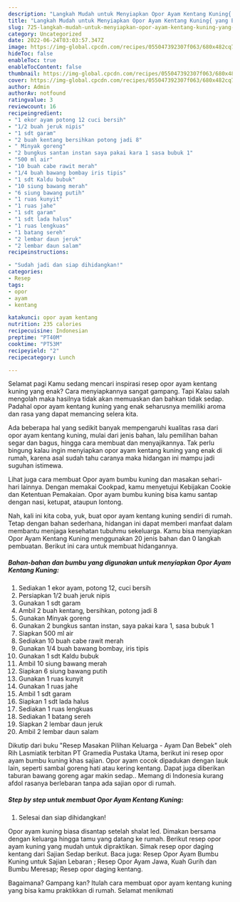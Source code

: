 ```yaml
---
description: "Langkah Mudah untuk Menyiapkan Opor Ayam Kentang Kuning{ yang Enak,  Menu Buat lebaran"
title: "Langkah Mudah untuk Menyiapkan Opor Ayam Kentang Kuning{ yang Enak,  Menu Buat lebaran"
slug: 725-langkah-mudah-untuk-menyiapkan-opor-ayam-kentang-kuning-yang-enak-menu-buat-lebaran
category: Uncategorized
date: 2022-06-24T03:03:57.347Z
image: https://img-global.cpcdn.com/recipes/055047392307f063/680x482cq70/opor-ayam-kentang-kuning-foto-resep-utama.jpg
hideToc: false
enableToc: true
enableTocContent: false
thumbnail: https://img-global.cpcdn.com/recipes/055047392307f063/680x482cq70/opor-ayam-kentang-kuning-foto-resep-utama.jpg
cover: https://img-global.cpcdn.com/recipes/055047392307f063/680x482cq70/opor-ayam-kentang-kuning-foto-resep-utama.jpg
author: Admin
authorAv: notfound
ratingvalue: 3
reviewcount: 16
recipeingredient:
- "1 ekor ayam potong 12 cuci bersih"
- "1/2 buah jeruk nipis"
- "1 sdt garam"
- "2 buah kentang bersihkan potong jadi 8"
- " Minyak goreng"
- "2 bungkus santan instan saya pakai kara 1 sasa bubuk 1"
- "500 ml air"
- "10 buah cabe rawit merah"
- "1/4 buah bawang bombay iris tipis"
- "1 sdt Kaldu bubuk"
- "10 siung bawang merah"
- "6 siung bawang putih"
- "1 ruas kunyit"
- "1 ruas jahe"
- "1 sdt garam"
- "1 sdt lada halus"
- "1 ruas lengkuas"
- "1 batang sereh"
- "2 lembar daun jeruk"
- "2 lembar daun salam"
recipeinstructions:

- "Sudah jadi dan siap dihidangkan!"
categories:
- Resep
tags:
- opor
- ayam
- kentang

katakunci: opor ayam kentang 
nutrition: 235 calories
recipecuisine: Indonesian
preptime: "PT40M"
cooktime: "PT53M"
recipeyield: "2"
recipecategory: Lunch

---
```



Selamat pagi Kamu sedang mencari inspirasi resep opor ayam kentang kuning yang enak? Cara menyiapkannya sangat gampang. Tapi Kalau salah mengolah maka hasilnya tidak akan memuaskan dan bahkan tidak sedap. Padahal opor ayam kentang kuning yang enak seharusnya memiliki aroma dan rasa yang dapat memancing selera kita.


Ada beberapa hal yang sedikit banyak mempengaruhi kualitas rasa dari opor ayam kentang kuning, mulai dari jenis bahan, lalu pemilihan bahan segar dan bagus, hingga cara membuat dan menyajikannya. Tak perlu bingung kalau ingin menyiapkan opor ayam kentang kuning yang enak di rumah, karena asal sudah tahu caranya maka hidangan ini mampu jadi suguhan istimewa.

Lihat juga cara membuat Opor ayam bumbu kuning dan masakan sehari-hari lainnya. Dengan memakai Cookpad, kamu menyetujui Kebijakan Cookie dan Ketentuan Pemakaian. Opor ayam bumbu kuning bisa kamu santap dengan nasi, ketupat, ataupun lontong.


Nah, kali ini kita coba, yuk, buat opor ayam kentang kuning sendiri di rumah. Tetap dengan bahan sederhana, hidangan ini dapat memberi manfaat dalam membantu menjaga kesehatan tubuhmu sekeluarga. Kamu bisa menyiapkan Opor Ayam Kentang Kuning menggunakan 20 jenis bahan dan 0 langkah pembuatan. Berikut ini cara untuk membuat hidangannya.

<!--inarticleads1-->

##### Bahan-bahan dan bumbu yang digunakan untuk menyiapkan Opor Ayam Kentang Kuning:

1. Sediakan 1 ekor ayam, potong 12, cuci bersih
1. Persiapkan 1/2 buah jeruk nipis
1. Gunakan 1 sdt garam
1. Ambil 2 buah kentang, bersihkan, potong jadi 8
1. Gunakan  Minyak goreng
1. Gunakan 2 bungkus santan instan, saya pakai kara 1, sasa bubuk 1
1. Siapkan 500 ml air
1. Sediakan 10 buah cabe rawit merah
1. Gunakan 1/4 buah bawang bombay, iris tipis
1. Gunakan 1 sdt Kaldu bubuk
1. Ambil 10 siung bawang merah
1. Siapkan 6 siung bawang putih
1. Gunakan 1 ruas kunyit
1. Gunakan 1 ruas jahe
1. Ambil 1 sdt garam
1. Siapkan 1 sdt lada halus
1. Sediakan 1 ruas lengkuas
1. Sediakan 1 batang sereh
1. Siapkan 2 lembar daun jeruk
1. Ambil 2 lembar daun salam


Dikutip dari buku &#34;Resep Masakan Pilihan Keluarga - Ayam Dan Bebek&#34; oleh Rih Lasmiatik terbitan PT Gramedia Pustaka Utama, berikut ini resep opor ayam bumbu kuning khas sajian. Opor ayam cocok dipadukan dengan lauk lain, seperti sambal goreng hati atau kering kentang. Dapat juga diberikan taburan bawang goreng agar makin sedap.. Memang di Indonesia kurang afdol rasanya berlebaran tanpa ada sajian opor di rumah. 

<!--inarticleads2-->

##### Step by step untuk membuat Opor Ayam Kentang Kuning:


1. Selesai dan siap dihidangkan!

Opor ayam kuning biasa disantap setelah shalat Ied. Dimakan bersama dengan keluarga hingga tamu yang datang ke rumah. Berikut resep opor ayam kuning yang mudah untuk dipraktikan. Simak resep opor daging kentang dari Sajian Sedap berikut. Baca juga: Resep Opor Ayam Bumbu Kuning untuk Sajian Lebaran ; Resep Opor Ayam Jawa, Kuah Gurih dan Bumbu Meresap; Resep opor daging kentang. 

Bagaimana? Gampang kan? Itulah cara membuat opor ayam kentang kuning yang bisa kamu praktikkan di rumah. Selamat menikmati
